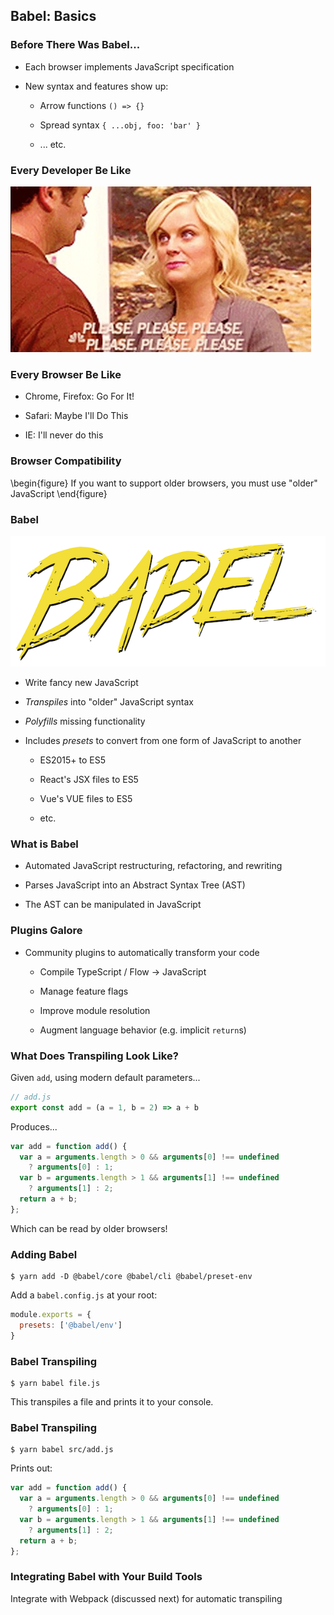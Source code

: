 ## Babel: Basics

### Before There Was Babel...

  * Each browser implements JavaScript specification

  * New syntax and features show up:

    * Arrow functions `() => {}`

    * Spread syntax `{ ...obj, foo: 'bar' }`

    * ... etc.

### Every Developer Be Like

![](images/please.jpg)

### Every Browser Be Like

  * Chrome, Firefox: Go For It!

  * Safari: Maybe I'll Do This

  * IE: I'll never do this

### Browser Compatibility

\begin{figure}
  If you want to support older browsers, you must use "older" JavaScript
\end{figure}

### Babel

![](images/babel-logo.png)

  * Write fancy new JavaScript

  * *Transpiles* into "older" JavaScript syntax

  * *Polyfills* missing functionality

  * Includes *presets* to convert from one form of JavaScript to another

      * ES2015+ to ES5

      * React's JSX files to ES5

      * Vue's VUE files to ES5

      * etc.

### What is Babel

  * Automated JavaScript restructuring, refactoring, and rewriting

  * Parses JavaScript into an Abstract Syntax Tree (AST)

  * The AST can be manipulated in JavaScript

### Plugins Galore

  * Community plugins to automatically transform your code

      * Compile TypeScript / Flow -> JavaScript

      * Manage feature flags

      * Improve module resolution

      * Augment language behavior (e.g. implicit `return`s)

### What Does Transpiling Look Like?

Given `add`, using modern default parameters...

```javascript
// add.js
export const add = (a = 1, b = 2) => a + b
```

Produces...

```javascript
var add = function add() {
  var a = arguments.length > 0 && arguments[0] !== undefined
    ? arguments[0] : 1;
  var b = arguments.length > 1 && arguments[1] !== undefined
    ? arguments[1] : 2;
  return a + b;
};
```

Which can be read by older browsers!

### Adding Babel

~~~ {.shell}
$ yarn add -D @babel/core @babel/cli @babel/preset-env
~~~

Add a `babel.config.js` at your root:

```javascript
module.exports = {
  presets: ['@babel/env']
}
```

### Babel Transpiling

~~~ {.shell}
$ yarn babel file.js
~~~

This transpiles a file and prints it to your console.

### Babel Transpiling

```shell
$ yarn babel src/add.js
```

Prints out:

```javascript
var add = function add() {
  var a = arguments.length > 0 && arguments[0] !== undefined
    ? arguments[0] : 1;
  var b = arguments.length > 1 && arguments[1] !== undefined
    ? arguments[1] : 2;
  return a + b;
};
```

### Integrating Babel with Your Build Tools

Integrate with Webpack (discussed next) for automatic transpiling
